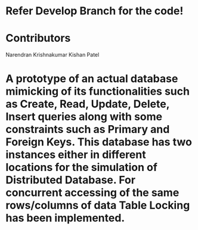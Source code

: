 # Refer Develop Branch for the code!

# Contributors
Narendran Krishnakumar
Kishan Patel

# A prototype of an actual database mimicking of its functionalities such as Create, Read, Update, Delete, Insert queries along with some constraints such as Primary and Foreign Keys. This database has two instances either in different locations for the simulation of Distributed Database. For concurrent accessing of the same rows/columns of data Table Locking has been implemented. 
